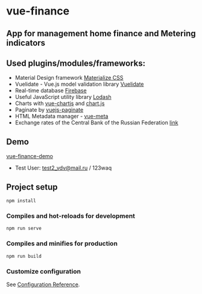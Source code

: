 # vue-finance

## App for management home finance and Metering indicators

## Used plugins/modules/frameworks:

- Material Design framework [Materialize CSS](https://materializecss.com/)
- Vuelidate - Vue.js model validation library [Vuelidate](https://materializecss.com/)
- Real-time database [Firebase](https://firebase.google.com/)
- Useful JavaScript utility library [Lodash](https://lodash.com/)
- Charts with [vue-chartjs](https://vue-chartjs.org/) and [chart.js](https://www.chartjs.org/)
- Paginate by [vuejs-paginate](https://github.com/lokyoung/vuejs-paginate#readme)
- HTML Metadata manager - [vue-meta](https://vue-meta.nuxtjs.org/)
- Exchange rates of the Central Bank of the Russian Federation [link](https://www.cbr-xml-daily.ru/)

## Demo

[vue-finance-demo](https://vue-finance-5632d.web.app)

- Test User: test2_vdv@mail.ru / 123waq

## Project setup

```
npm install
```

### Compiles and hot-reloads for development

```
npm run serve
```

### Compiles and minifies for production

```
npm run build
```

### Customize configuration

See [Configuration Reference](https://cli.vuejs.org/config/).

